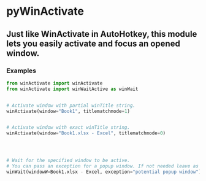 # pyWinActivate

## Just like WinActivate in AutoHotkey, this module lets you easily activate and focus an opened window.


### Examples
```py
from winActivate import winActivate
from winActivate import winWaitActive as winWait


# Activate window with partial winTitle string.
winActivate(window="Book1", titlematchmode=1)


# Activate window with exact winTitle string.
winActivate(window="Book1.xlsx - Excel", titlematchmode=0)




# Wait for the specified window to be active.
# You can pass an exception for a popup window. If not needed leave as None or skip entirely.
winWait(windowW=Book1.xlsx - Excel, exception="potential popup window")

```
